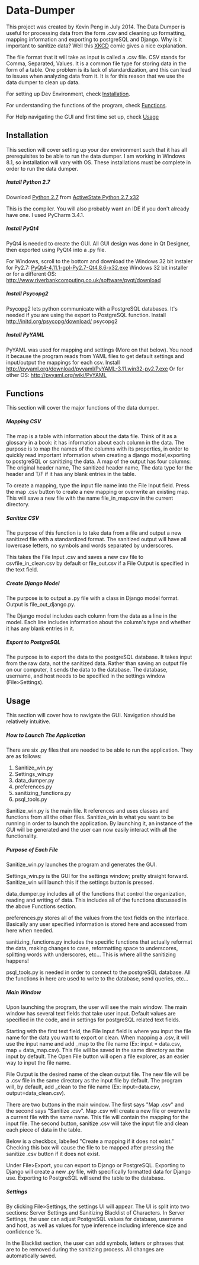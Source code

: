 Data-Dumper
===========
This project was created by Kevin Peng in July 2014. The Data Dumper is useful for processing data from the form .csv and cleaning up formatting, mapping information and exporting to postgreSQL and Django. Why is it important to sanitize data? Well this [XKCD](http://imgs.xkcd.com/comics/exploits_of_a_mom.png) comic gives a nice explanation.

The file format that it will take as input is called a .csv file. CSV stands for Comma, Separated, Values. It is a common file type for storing data in the form of a table. One problem is its lack of standardization, and this can lead to issues when analyzing data from it. It is for this reason that we use the data dumper to clean up data.

For setting up Dev Environment, check [Installation](https://github.com/kevinpeng97/Data-Dumper/blob/master/README.md#installation).

For understanding the functions of the program, check [Functions](https://github.com/kevinpeng97/Data-Dumper/blob/master/README.md#functions).

For Help navigating the GUI and first time set up, check [Usage](https://github.com/kevinpeng97/Data-Dumper/blob/master/README.md#usage)

## Installation
This section will cover setting up your dev environment such that it has all prerequisites to be able to run the data dumper. I am working in Windows 8.1, so installation will vary with OS. These installations must be complete in order to run the data dumper.
##### Install Python 2.7
Download [Python 2.7](http://downloads.activestate.com/ActivePython/releases/2.7.6.9/ActivePython-2.7.6.9-win32-x86.msi) from [ActiveState Python 2.7 x32](http://www.activestate.com/activepython/downloads)

This is the compiler. You will also probably want an IDE if you don't already have one. I used PyCharm 3.4.1.
##### Install PyQt4
PyQt4 is needed to create the GUI. All GUI design was done in Qt Designer, then exported using PyQt4 into a .py file.

For Windows, scroll to the bottom and download the Windows 32 bit instaler for Py2.7:
[PyQt4-4.11.1-gpl-Py2.7-Qt4.8.6-x32.exe](http://sourceforge.net/projects/pyqt/files/PyQt4/PyQt-4.11.1/PyQt4-4.11.1-gpl-Py2.7-Qt4.8.6-x32.exe)	Windows 32 bit installer or for a different OS: http://www.riverbankcomputing.co.uk/software/pyqt/download
##### Install Psycopg2
Psycopg2 lets python communicate with a PostgreSQL databases. It's needed if you are using the export to PostgreSQL function. Install http://initd.org/psycopg/download/ psycopg2
##### Install PyYAML
PyYAML was used for mapping and settings (More on that below). You need it because the program reads from YAML files to get default settings and input/output the mappings for each csv.
Install http://pyyaml.org/download/pyyaml/PyYAML-3.11.win32-py2.7.exe Or for other OS:
http://pyyaml.org/wiki/PyYAML

## Functions
This section will cover the major functions of the data dumper.
##### Mapping CSV
The map is a table with information about the data file. Think of it as a glossary in a book: it has information about each column in the data. The purpose is to map the names of the columns with its properties, in order to quickly read important information when creating a django model,exporting to postgreSQL or sanitizing the data. A map of the output has four columns: The original header name, The sanitized header name, The data type for the header and T/F if it has any blank entries in the table.

To create a mapping, type the input file name into the File Input field. Press the map .csv button to create a new mapping or overwrite an existing map. This will save a new file with the name file_in_map.csv in the current directory.
##### Sanitize CSV
The purpose of this function is to take data from a file and output a new sanitized file with a standardized format. The sanitized output will have all lowercase letters, no symbols and words separated by underscores. 

This takes the File Input .csv and saves a new csv file to csvfile_in_clean.csv by default or file_out.csv if a File Output is specified in the text field.  
##### Create Django Model
The purpose is to output a .py file with a class in Django model format. Output is file_out_django.py. 

The Django model includes each column from the data as a line in the model. Each line includes information about the column's type and whether it has any blank entries in it.
##### Export to PostgreSQL
The purpose is to export the data to the postgreSQL database. It takes input from the raw data, not the sanitized data. Rather than saving an output file on our computer, it sends the data to the database. The database, username, and host needs to be specified in the settings window (File>Settings).

## Usage
This section will cover how to navigate the GUI. Navigation should be relatively intuitive.
##### How to Launch The Application
There are six .py files that are needed to be able to run the application. They are as follows:
1. Sanitize_win.py
2. Settings_win.py 
3. data_dumper.py
4. preferences.py
5. sanitizing_functions.py
6. psql_tools.py

Sanitize_win.py is the main file. It references and uses classes and functions from all the other files. Sanitize_win is what you want to be running in order to launch the application. By launching it, an instance of the GUI will be generated and the user can now easily interact with all the functionality. 

##### Purpose of Each File
Sanitize_win.py launches the program and generates the GUI.

Settings_win.py is the GUI for the settings window; pretty straight forward. Sanitize_win will launch this if the settings button is pressed.

data_dumper.py includes all of the functions that control the organization, reading and writing of data. This includes all of the functions discussed in the above Functions section.

preferences.py stores all of the values from the text fields on the interface. Basically any user specified information is stored here and accessed from here when needed.

sanitizing_functions.py includes the specific functions that actually reformat the data, making changes to case, reformatting space to underscores, splitting words with underscores, etc... This is where all the sanitizing happens!

psql_tools.py is needed in order to connect to the postgreSQL database. All the functions in here are used to write to the database, send queries, etc...

##### Main Window
Upon launching the program, the user will see the main window. The main window has several text fields that take user input. Default values are specified in the code, and in settings for postgreSQL related text fields.

Starting with the first text field, the File Input field is where you input the file name for the data you want to export or clean. When mapping a .csv, it will use the input name and add _map to the file name (Ex: input = data.csv, map = data_map.csv). This file will be saved in the same directory as the input by default. The Open File button will open a file explorer, as an easier way to input the file name. 

File Output is the desired name of the clean output file. The new file will be a .csv file in the same directory as the input file by default. The program will, by default, add _clean to the file name (Ex: input=data.csv, output=data_clean.csv).

There are two buttons in the main window. The first says "Map .csv" and the second says "Sanitize .csv". Map .csv will create a new file or overwrite a current file with the same name. This file will contain the mapping for the input file. The second button, sanitize .csv will take the input file and clean each piece of data in the table.

Below is a checkbox, labelled "Create a mapping if it does not exist." Checking this box will cause the file to be mapped after pressing the sanitize .csv button if it does not exist.

Under File>Export, you can export to Django or PostgreSQL. Exporting to Django will create a new .py file, with specifically formatted data for Django use. Exporting to PostgreSQL will send the table to the database.

##### Settings
By clicking File>Settings, the settings UI will appear. The UI is split into two sections: Server Settings and Sanitizing Blacklist of Characters. In Server Settings, the user can adjust PostgreSQL values for database, username and host, as well as values for type inference including inference size and confidence %. 

In the Blacklist section, the user can add symbols, letters or phrases that are to be removed during the sanitizing process. All changes are automatically saved.
